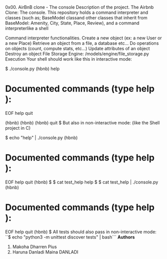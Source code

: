0x00. AirBnB clone - The console
Description of the project.
The Airbnb Clone: The console. This repository holds a command interpreter and classes (such as; BaseModel classand other classes that inherit from BaseModel: Amenity, City, State, Place, Review), and a command interpreterlike a shell



Command interpreter functionalities.
Create a new object (ex: a new User or a new Place)
Retrieve an object from a file, a database etc…
Do operations on objects (count, compute stats, etc…)
Update attributes of an object
Destroy an object
File Storage Engine:
/models/engine/file_storage.py
Execution
Your shell should work like this in interactive mode:

$ ./console.py
(hbnb) help

Documented commands (type help <topic>):
========================================
EOF  help  quit

(hbnb) 
(hbnb) 
(hbnb) quit
$
But also in non-interactive mode: (like the Shell project in C)

$ echo "help" | ./console.py
(hbnb)

Documented commands (type help <topic>):
========================================
EOF  help  quit
(hbnb) 
$
$ cat test_help
help
$
$ cat test_help | ./console.py
(hbnb)

Documented commands (type help <topic>):
========================================
EOF  help  quit
(hbnb) 
$
All tests should also pass in non-interactive mode: ``$ echo "python3 -m unittest discover tests" | bash```
**Authors**
1. Makoha Dharren Pius
2. Haruna Danladi Maina DANLADI

